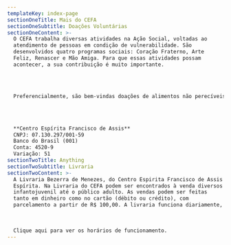 ```yaml
---
templateKey: index-page
sectionOneTitle: Mais do CEFA
sectionOneSubtitle: Doações Voluntárias
sectionOneContent: >-
  O CEFA trabalha diversas atividades na Ação Social, voltadas ao
  atendimento de pessoas em condição de vulnerabilidade. São
  desenvolvidos quatro programas sociais: Coração Fraterno, Arte
  Feliz, Renascer e Mão Amiga. Para que essas atividades possam
  acontecer, a sua contribuição é muito importante. 
  
  
  
  
  Preferencialmente, são bem-vindas doações de alimentos não perecíveis; materiais de higiene e limpeza; brinquedos; roupas; acessórios e utensílios em bom estado de conservação, que possam ser colocados em bazares ou para doação direta, além de roupas; utensílios de enxovais e mobiliários para atender às gestantes. Na impossibilidade desse tipo de contribuição, também é possível a realização de doações financeiras, por meio de depósito na seguinte Conta Poupança:
  
  
  
  
  **Centro Espírita Francisco de Assis**
  CNPJ: 07.130.297/001-59
  Banco do Brasil (001)
  Conta: 4520-9
  Variação: 51
sectionTwoTitle: Anything
sectionTwoSubtitle: Livraria
sectionTwoContent: >-
  A Livraria Bezerra de Menezes, do Centro Espirita Francisco de Assis (CEFA), tem como principal objetivo a divulgação da Doutrina
  Espírita. Na Livraria do CEFA podem ser encontrados à venda diversos títulos da Literatura Espírita, voltados desde o público
  infantojuvenil até o público adulto. As vendas podem ser feitas
  tanto em dinheiro como no cartão (débito ou crédito), com
  parcelamento a partir de R$ 100,00. A livraria funciona diariamente, nos seguintes horários: 
  
  
  
  Clique aqui para ver os horários de funcionamento.
---
```

